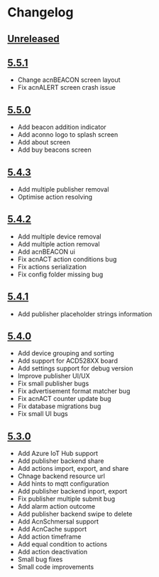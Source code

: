# Changelog

## [Unreleased]

## [5.5.1]
- Change acnBEACON screen layout
- Fix acnALERT screen crash issue

## [5.5.0]
- Add beacon addition indicator
- Add aconno logo to splash screen
- Add about screen
- Add buy beacons screen

## [5.4.3]
- Add multiple publisher removal
- Optimise action resolving

## [5.4.2]
- Add multiple device removal
- Add multiple action removal
- Add acnBEACON ui
- Fix acnACT action conditions bug
- Fix actions serialization
- Fix config folder missing bug

## [5.4.1]
- Add publisher placeholder strings information

## [5.4.0]
- Add device grouping and sorting
- Add support for ACD528XX board
- Add settings support for debug version
- Improve publisher UI/UX
- Fix small publisher bugs
- Fix advertisement format matcher bug
- Fix acnACT counter update bug
- Fix database migrations bug
- Fix small UI bugs

## [5.3.0]
- Add Azure IoT Hub support
- Add publisher backend share
- Add actions import, export, and share
- Chnage backend resource url
- Add hints to mqtt configuration
- Add publisher backend inport, export
- Fix publisher multiple submit bug
- Add alarm action outcome
- Add publisher backend swipe to delete
- Add AcnSchmersal support
- Add AcnCache support
- Add action timeframe
- Add equal condition to actions
- Add action deactivation
- Small bug fixes
- Small code improvements

[Unreleased]: https://github.com/aconno/Sensorics/compare/master...develop
[5.5.1]: https://github.com/aconno/Sensorics/releases/tag/v5.5.1
[5.5.0]: https://github.com/aconno/Sensorics/releases/tag/v5.5.0
[5.4.3]: https://github.com/aconno/Sensorics/releases/tag/v5.4.3
[5.4.2]: https://github.com/aconno/Sensorics/releases/tag/v5.4.2
[5.4.1]: https://github.com/aconno/Sensorics/releases/tag/v5.4.1
[5.4.0]: https://github.com/aconno/Sensorics/releases/tag/v5.4.0
[5.3.0]: https://github.com/aconno/Sensorics/releases/tag/v5.3.0

